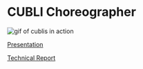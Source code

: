 # CUBLI Choreographer

![gif of cublis in action](media/cubli.gif "gif")

[Presentation](https://docs.google.com/presentation/d/1Tuy5IDyNrsjngVFBJ5RjgNDG6yfUSLOjdNyOXaVE7qg/edit?usp=sharing)

[Technical Report](https://drive.google.com/file/d/1hMaHlYvsTlbQ0kW12OsIPk_dEoVsBcax/view?usp=sharing)
